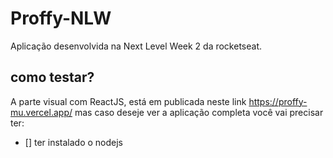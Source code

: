 # Proffy-NLW
Aplicação desenvolvida na Next Level Week 2 da rocketseat.
## como testar?
A parte visual com ReactJS, está em publicada neste link https://proffy-mu.vercel.app/ mas caso deseje ver a aplicação completa você vai precisar ter:
- [] ter instalado o nodejs
